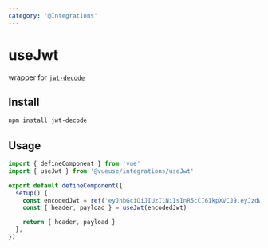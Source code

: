 ```yaml
---
category: '@Integrations'
---
```


# useJwt

wrapper for [`jwt-decode`](https://github.com/auth0/jwt-decode)

## Install

```bash
npm install jwt-decode
```

## Usage

```typescript
import { defineComponent } from 'vue'
import { useJwt } from '@vueuse/integrations/useJwt'

export default defineComponent({
  setup() {
    const encodedJwt = ref('eyJhbGciOiJIUzI1NiIsInR5cCI6IkpXVCJ9.eyJzdWIiOiIxMjM0NTY3ODkwIiwiaWF0IjoxNTE2MjM5MDIyfQ.L8i6g3PfcHlioHCCPURC9pmXT7gdJpx3kOoyAfNUwCc')
    const { header, payload } = useJwt(encodedJwt)

    return { header, payload }
  },
})
```
